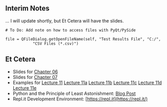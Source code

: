 ## Interim Notes

... I will update shortly, but Et Cetera will have the slides.

    # To Do: Add note on how to access files with PyQt/PySide

    file = QFileDialog.getOpenFileName(self, "Test Results File", "C:/",
                "CSV Files (*.csv)")

## Et Cetera
* Slides for [Chapter 06](http://mcsp.wartburg.edu/zelle/python/ppics3/slides/Chapter06.pptx)
* Slides for [Chapter 07](http://mcsp.wartburg.edu/zelle/python/ppics3/slides/Chapter07.pptx)
* Examples for [Lecture 11](../examples/lecture11.py) [Lecture 11a](../examples/lecture11a.py) [Lecture 11b](../examples/lecture11b.py) [Lecture 11c](../examples/lecture11c.py) [Lecture 11d](../examples/lecture11d.py) [Lecture 11e](../examples/lecture11e.py)
* Python and the Principle of Least Astonishment: [Blog Post](http://lucumr.pocoo.org/2011/7/9/python-and-pola/)
* Repl.it Development Environment: [https://repl.it](https://repl.it/)